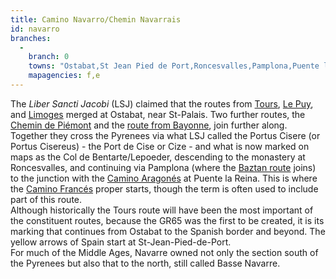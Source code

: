 ```yaml
---
title: Camino Navarro/Chemin Navarrais
id: navarro
branches:
  -
    branch: 0
    towns: "Ostabat,St Jean Pied de Port,Roncesvalles,Pamplona,Puente la Reina"
    mapagencies: f,e
---
```


The _Liber Sancti Jacobi_ (LSJ) claimed that the routes from [Tours][1], [Le Puy][2], and [Limoges][3] merged at Ostabat, near St-Palais. Two further routes, the [Chemin de Piémont][4] and the [route from Bayonne][5], join further along. Together they cross the Pyrenees via what LSJ called the Portus Cisere (or Portus Cisereus) - the Port de Cise or Cize - and what is now marked on maps as the Col de Bentarte/Lepoeder, descending to the monastery at Roncesvalles, and continuing via Pamplona (where the [Baztan route][6] joins) to the junction with the [Camino Aragonés][7] at Puente la Reina. This is where the [Camino Francés][8] proper starts, though the term is often used to include part of this route.  
Although historically the Tours route will have been the most important of the constituent routes, because the GR65 was the first to be created, it is its marking that continues from Ostabat to the Spanish border and beyond. The yellow arrows of Spain start at St-Jean-Pied-de-Port.  
For much of the Middle Ages, Navarre owned not only the section south of the Pyrenees but also that to the north, still called Basse Navarre.

[1]: tours.html
[2]: puy.html
[3]: limoges.html
[4]: piemont.html
[5]: nive.html
[6]: baztan.html
[7]: aragones.html
[8]: frances.html